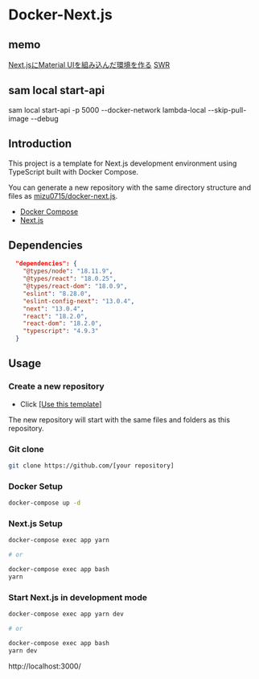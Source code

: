 # Docker-Next.js

## memo
[Next.jsにMaterial UIを組み込んだ環境を作る](https://zenn.dev/ttani/articles/next-materialui-setup#%E8%A3%9C%E8%B6%B3%EF%BC%9A%E3%81%BE%E3%81%A8%E3%82%81%E3%81%A6%E3%82%A4%E3%83%B3%E3%82%B9%E3%83%88%E3%83%BC%E3%83%AB%E3%81%99%E3%82%8B%E3%82%B3%E3%83%9E%E3%83%B3%E3%83%89)
[SWR](https://swr.vercel.app/ja/docs/getting-started)

## sam local start-api
sam local start-api -p 5000 --docker-network lambda-local --skip-pull-image --debug

## Introduction
This project is a template for Next.js development environment using TypeScript built with Docker Compose.

You can generate a new repository with the same directory structure and files as [mizu0715/docker-next.js](https://github.com/mizu0715/docker-next.js).
 
- [Docker Compose](https://docs.docker.com/get-started/08_using_compose/)
- [Next.js](https://nextjs.org/)

## Dependencies
```json
  "dependencies": {
    "@types/node": "18.11.9",
    "@types/react": "18.0.25",
    "@types/react-dom": "18.0.9",
    "eslint": "8.28.0",
    "eslint-config-next": "13.0.4",
    "next": "13.0.4",
    "react": "18.2.0",
    "react-dom": "18.2.0",
    "typescript": "4.9.3"
  }
```
## Usage
### Create a new repository
- Click [[Use this template]](https://github.com/mizu0715/docker-next.js/generate)

The new repository will start with the same files and folders as this repository.

### Git clone
```bash
git clone https://github.com/[your repository]
```

### Docker Setup
```bash
docker-compose up -d
```

### Next.js Setup
```bash
docker-compose exec app yarn

# or

docker-compose exec app bash
yarn
```


### Start Next.js in development mode
```bash
docker-compose exec app yarn dev

# or

docker-compose exec app bash
yarn dev
```

http://localhost:3000/
